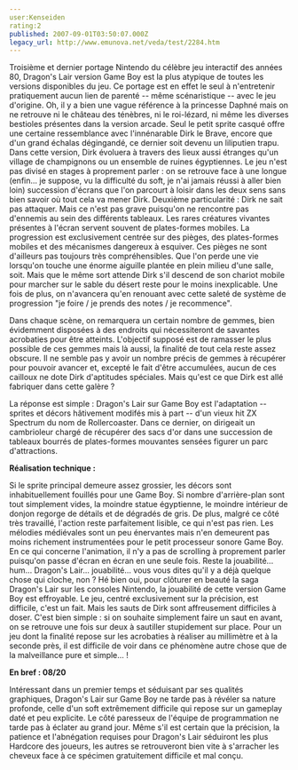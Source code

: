 ```yaml
---
user:Kenseiden
rating:2
published: 2007-09-01T03:50:07.000Z
legacy_url: http://www.emunova.net/veda/test/2284.htm
---
```

Troisième et dernier portage Nintendo du célèbre jeu interactif des années 80, Dragon's Lair version Game Boy est la plus atypique de toutes les versions disponibles du jeu. Ce portage est en effet le seul à n'entretenir pratiquement aucun lien de parenté -- même scénaristique -- avec le jeu d'origine. Oh, il y a bien une vague référence à la princesse Daphné mais on ne retrouve ni le château des ténèbres, ni le roi-lézard, ni même les diverses bestioles présentes dans la version arcade. Seul le petit sprite casqué offre une certaine ressemblance avec l'innénarable Dirk le Brave, encore que d'un grand échalas dégingandé, ce dernier soit devenu un liliputien trapu. Dans cette version, Dirk évoluera à travers des lieux aussi étranges qu'un village de champignons ou un ensemble de ruines égyptiennes. Le jeu n'est pas divisé en stages à proprement parler : on se retrouve face à une longue (enfin... je suppose, vu la difficulté du soft, je n'ai jamais réussi à aller bien loin) succession d'écrans que l'on parcourt à loisir dans les deux sens sans bien savoir où tout cela va mener Dirk. Deuxième particularité : Dirk ne sait pas attaquer. Mais ce n'est pas grave puisqu'on ne rencontre pas d'ennemis au sein des différents tableaux. Les rares créatures vivantes présentes à l'écran servent souvent de plates-formes mobiles. La progression est exclusivement centrée sur des pièges, des plates-formes mobiles et des mécanismes dangereux à esquiver. Ces pièges ne sont d'ailleurs pas toujours très compréhensibles. Que l'on perde une vie lorsqu'on touche une énorme aiguille plantée en plein milieu d'une salle, soit. Mais que le même sort attende Dirk s'il descend de son chariot mobile pour marcher sur le sable du désert reste pour le moins inexplicable. Une fois de plus, on n'avancera qu'en renouant avec cette saleté de système de progression "je foire / je prends des notes / je recommence".  

  

Dans chaque scène, on remarquera un certain nombre de gemmes, bien évidemment disposées à des endroits qui nécessiteront de savantes acrobaties pour être atteints. L'objectif supposé est de ramasser le plus possible de ces gemmes mais là aussi, la finalité de tout cela reste assez obscure. Il ne semble pas y avoir un nombre précis de gemmes à récupérer pour pouvoir avancer et, excepté le fait d'être accumulées, aucun de ces cailloux ne dote Dirk d'aptitudes spéciales. Mais qu'est ce que Dirk est allé fabriquer dans cette galère ?  

  

La réponse est simple : Dragon's Lair sur Game Boy est l'adaptation -- sprites et décors hâtivement modifés mis à part -- d'un vieux hit ZX Spectrum du nom de Rollercoaster. Dans ce dernier, on dirigeait un cambrioleur chargé de récupérer des sacs d'or dans une succession de tableaux bourrés de plates-formes mouvantes sensées figurer un parc d'attractions.  

  

  

**Réalisation technique :**  

Si le sprite principal demeure assez grossier, les décors sont inhabituellement fouillés pour une Game Boy. Si nombre d'arrière-plan sont tout simplement vides, la moindre statue égyptienne, le moindre intérieur de donjon regorge de détails et de dégradés de gris. De plus, malgré ce côté très travaillé, l'action reste parfaitement lisible, ce qui n'est pas rien. Les mélodies médiévales sont un peu énervantes mais n'en demeurent pas moins richement instrumentées pour le petit processeur sonore Game Boy. En ce qui concerne l'animation, il n'y a pas de scrolling à proprement parler puisqu'on passe d'écran en écran en une seule fois. Reste la jouabilité... hum... Dragon's Lair... jouabilité... vous vous dites qu'il y a déjà quelque chose qui cloche, non ? Hé bien oui, pour clôturer en beauté la saga Dragon's Lair sur les consoles Nintendo, la jouabilité de cette version Game Boy est effroyable. Le jeu, centré exclusivement sur la précision, est difficile, c'est un fait. Mais les sauts de Dirk sont affreusement difficiles à doser. C'est bien simple : si on souhaite simplement faire un saut en avant, on se retrouve une fois sur deux à sautiller stupidement sur place. Pour un jeu dont la finalité repose sur les acrobaties à réaliser au millimètre et à la seconde près, il est difficile de voir dans ce phénomène autre chose que de la malveillance pure et simple... !  

  

**En bref : 08/20**  

Intéressant dans un premier temps et séduisant par ses qualités graphiques, Dragon's Lair sur Game Boy ne tarde pas à révéler sa nature profonde, celle d'un soft extrêmement difficile qui repose sur un gameplay daté et peu explicite. Le côté paresseux de l'équipe de programmation ne tarde pas à éclater au grand jour. Même s'il est certain que la précision, la patience et l'abnégation requises pour Dragon's Lair séduiront les plus Hardcore des joueurs, les autres se retrouveront bien vite à s'arracher les cheveux face à ce spécimen gratuitement difficile et mal conçu.